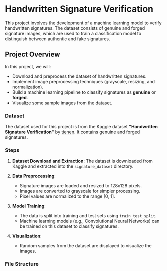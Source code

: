 # Handwritten Signature Verification

This project involves the development of a machine learning model to verify handwritten signatures. The dataset consists of genuine and forged signature images, which are used to train a classification model to distinguish between authentic and fake signatures.

## Project Overview

In this project, we will:
- Download and preprocess the dataset of handwritten signatures.
- Implement image preprocessing techniques (grayscale, resizing, and normalization).
- Build a machine learning pipeline to classify signatures as **genuine** or **forged**.
- Visualize some sample images from the dataset.

### Dataset

The dataset used for this project is from the Kaggle dataset **"Handwritten Signature Verification"** by [tienen](https://www.kaggle.com/tienen/handwritten-signature-verification). It contains genuine and forged signatures.

### Steps

1. **Dataset Download and Extraction**:
   The dataset is downloaded from Kaggle and extracted into the `signature_dataset` directory.

2. **Data Preprocessing**:
   - Signature images are loaded and resized to 128x128 pixels.
   - Images are converted to grayscale for simpler processing.
   - Pixel values are normalized to the range [0, 1].

3. **Model Training**:
   - The data is split into training and test sets using `train_test_split`.
   - Machine learning models (e.g., Convolutional Neural Networks) can be trained on this dataset to classify signatures.

4. **Visualization**:
   - Random samples from the dataset are displayed to visualize the images.

### File Structure


